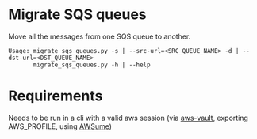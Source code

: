 # Migrate SQS queues

Move all the messages from one SQS queue to another.
```
Usage: migrate_sqs_queues.py -s | --src-url=<SRC_QUEUE_NAME> -d | --dst-url=<DST_QUEUE_NAME>
       migrate_sqs_queues.py -h | --help
```

# Requirements

Needs to be run in a cli with a valid aws session (via [aws-vault](https://github.com/99designs/aws-vault), exporting AWS_PROFILE, using [AWSume](https://awsu.me/))
